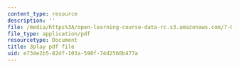 ```yaml
---
content_type: resource
description: ''
file: /media/https%3A/open-learning-course-data-rc.s3.amazonaws.com/7-012-introduction-to-biology-fall-2004/e734e2b582df103a590f74d2560b477a_odtKI7tEi5c.pdf
file_type: application/pdf
resourcetype: Document
title: 3play pdf file
uid: e734e2b5-82df-103a-590f-74d2560b477a
---
```

